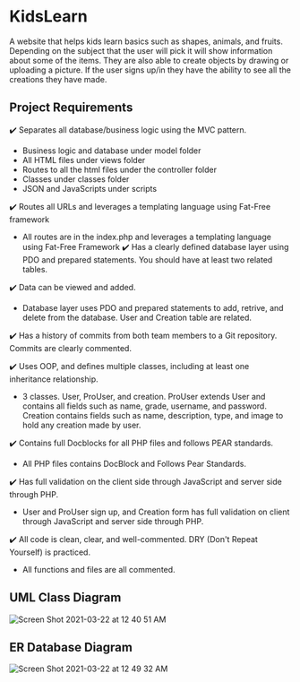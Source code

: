 # KidsLearn
A website that helps kids learn basics such as shapes, animals, and fruits. Depending on the subject that the user will pick it will show information about some of the items. They are also able to create objects by drawing or uploading a picture. If the user signs up/in they have the ability to see all the creations they have made. 
## Project Requirements
:heavy_check_mark: Separates all database/business logic using the MVC pattern.
  * Business logic and database under model folder
  * All HTML files under views folder
  * Routes to all the html files under the controller folder
  * Classes under classes folder
  * JSON and JavaScripts under scripts

:heavy_check_mark: Routes all URLs and leverages a templating language using Fat-Free framework

  * All routes are in the index.php and leverages a templating language using Fat-Free Framework 
:heavy_check_mark: Has a clearly defined database layer using PDO and prepared statements. You should have at least two related tables.

:heavy_check_mark: Data can be viewed and added.
  * Database layer uses PDO and prepared statements to add, retrive, and delete from the database. User and Creation table are related.

:heavy_check_mark: Has a history of commits from both team members to a Git repository. Commits are clearly commented. 

:heavy_check_mark: Uses OOP, and defines multiple classes, including at least one inheritance relationship.
  * 3 classes. User, ProUser, and creation. ProUser extends User and contains all fields such as name, grade, username, and password. Creation contains fields such as name, description, type, and image to hold any creation made by user. 

:heavy_check_mark: Contains full Docblocks for all PHP files and follows PEAR standards. 
  * All PHP files contains DocBlock and Follows Pear Standards. 

:heavy_check_mark: Has full validation on the client side through JavaScript and server side through PHP.
  * User and ProUser sign up, and Creation form has full validation on client through JavaScript and server side through PHP.

:heavy_check_mark: All code is clean, clear, and well-commented. DRY (Don't Repeat Yourself) is practiced.
  * All functions and files are all commented. 

## UML Class Diagram
  ![Screen Shot 2021-03-22 at 12 40 51 AM](https://user-images.githubusercontent.com/58874516/111955837-44994900-8aa7-11eb-9ecb-d9d7b9268365.png)

## ER Database Diagram
![Screen Shot 2021-03-22 at 12 49 32 AM](https://user-images.githubusercontent.com/58874516/111956834-7bbc2a00-8aa8-11eb-9ec7-e4c98bc3ce37.png)

